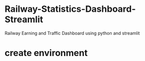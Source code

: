 # Railway-Statistics-Dashboard-Streamlit
Railway Earning and Traffic Dashboard using python and streamlit

# create environment
